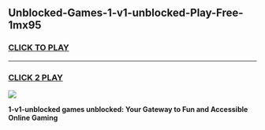 
## Unblocked-Games-1-v1-unblocked-Play-Free-1mx95
<h3>
<a href="https://premium76.site?title=1-v1-unblocked&ref=20M">CLICK TO PLAY</a></h3>
<hr>

<h3>
<a href="https://premium76.site?title=1-v1-unblocked&ref=20M">CLICK 2 PLAY</a>
  
</h3>

<a href="https://premium76.site?title=1-v1-unblocked&ref=19M"><img src="https://clearcache.store/games.png"></a>


**1-v1-unblocked games unblocked: Your Gateway to Fun and Accessible Online Gaming**
